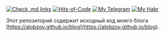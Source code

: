 [![Check .md links](https://github.com/alobzov/blog/actions/workflows/mlc.yml/badge.svg)](https://github.com/alobzov/blog/actions/workflows/mlc.yml)
[![Hits-of-Code](https://hitsofcode.com/github/alobzov/blog?branch=main&label=Hits-of-Code)](https://hitsofcode.com/github/alobzov/blog/view?branch=main&label=Hits-of-Code)
[![My Telegram](https://img.shields.io/badge/Telegram-subscribe-active?logo=telegram)](https://t.me/alobzov)
[![My Habr](https://img.shields.io/badge/Habr-subscribe-active?logo=habr)](https://habr.com/users/alobzov)

Этот репозиторий содержит исходный код моего блога [https://alobzov.github.io/blog](https://alobzov.github.io/blog).